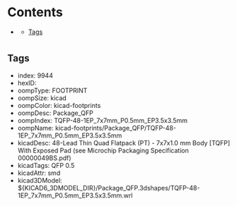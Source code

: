 



Contents
========

* [](#)
	* [Tags](#tags)

# 

## Tags

- index: 9944
- hexID: 
- oompType: FOOTPRINT
- oompSize: kicad
- oompColor: kicad-footprints
- oompDesc: Package_QFP
- oompIndex: TQFP-48-1EP_7x7mm_P0.5mm_EP3.5x3.5mm
- oompName: kicad-footprints/Package_QFP/TQFP-48-1EP_7x7mm_P0.5mm_EP3.5x3.5mm
- kicadDesc: 48-Lead Thin Quad Flatpack (PT) - 7x7x1.0 mm Body [TQFP] With Exposed Pad (see Microchip Packaging Specification 00000049BS.pdf)
- kicadTags: QFP 0.5
- kicadAttr: smd
- kicad3DModel: ${KICAD6_3DMODEL_DIR}/Package_QFP.3dshapes/TQFP-48-1EP_7x7mm_P0.5mm_EP3.5x3.5mm.wrl
